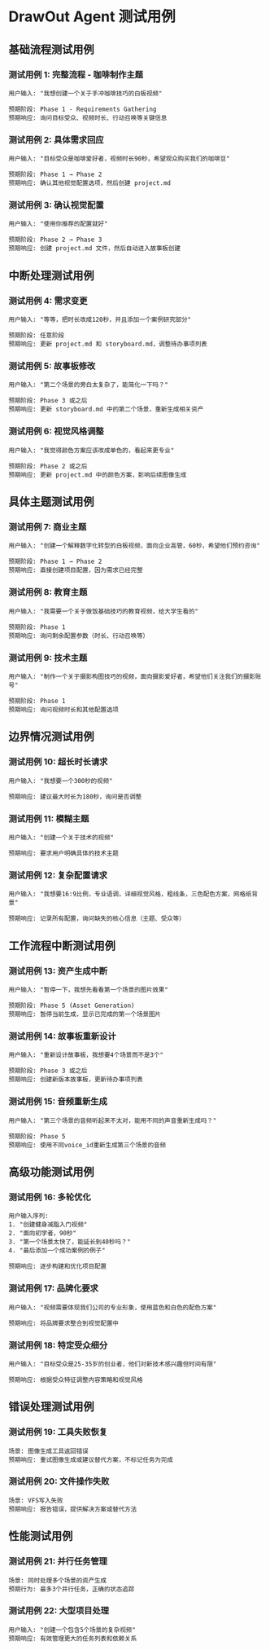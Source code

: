 # DrawOut Agent 测试用例

## 基础流程测试用例

### 测试用例 1: 完整流程 - 咖啡制作主题

```
用户输入: "我想创建一个关于手冲咖啡技巧的白板视频"

预期阶段: Phase 1 - Requirements Gathering
预期响应: 询问目标受众、视频时长、行动召唤等关键信息
```

### 测试用例 2: 具体需求回应

```
用户输入: "目标受众是咖啡爱好者，视频时长90秒，希望观众购买我们的咖啡豆"

预期阶段: Phase 1 → Phase 2
预期响应: 确认其他视觉配置选项，然后创建 project.md
```

### 测试用例 3: 确认视觉配置

```
用户输入: "使用你推荐的配置就好"

预期阶段: Phase 2 → Phase 3
预期响应: 创建 project.md 文件，然后自动进入故事板创建
```

## 中断处理测试用例

### 测试用例 4: 需求变更

```
用户输入: "等等，把时长改成120秒，并且添加一个案例研究部分"

预期阶段: 任意阶段
预期响应: 更新 project.md 和 storyboard.md，调整待办事项列表
```

### 测试用例 5: 故事板修改

```
用户输入: "第二个场景的旁白太复杂了，能简化一下吗？"

预期阶段: Phase 3 或之后
预期响应: 更新 storyboard.md 中的第二个场景，重新生成相关资产
```

### 测试用例 6: 视觉风格调整

```
用户输入: "我觉得颜色方案应该改成单色的，看起来更专业"

预期阶段: Phase 2 或之后
预期响应: 更新 project.md 中的颜色方案，影响后续图像生成
```

## 具体主题测试用例

### 测试用例 7: 商业主题

```
用户输入: "创建一个解释数字化转型的白板视频，面向企业高管，60秒，希望他们预约咨询"

预期阶段: Phase 1 → Phase 2
预期响应: 直接创建项目配置，因为需求已经完整
```

### 测试用例 8: 教育主题

```
用户输入: "我需要一个关于做饭基础技巧的教育视频，给大学生看的"

预期阶段: Phase 1
预期响应: 询问剩余配置参数（时长、行动召唤等）
```

### 测试用例 9: 技术主题

```
用户输入: "制作一个关于摄影构图技巧的视频，面向摄影爱好者，希望他们关注我们的摄影账号"

预期阶段: Phase 1
预期响应: 询问视频时长和其他配置选项
```

## 边界情况测试用例

### 测试用例 10: 超长时长请求

```
用户输入: "我想要一个300秒的视频"

预期响应: 建议最大时长为180秒，询问是否调整
```

### 测试用例 11: 模糊主题

```
用户输入: "创建一个关于技术的视频"

预期响应: 要求用户明确具体的技术主题
```

### 测试用例 12: 复杂配置请求

```
用户输入: "我想要16:9比例，专业语调，详细视觉风格，粗线条，三色配色方案，网格纸背景"

预期响应: 记录所有配置，询问缺失的核心信息（主题、受众等）
```

## 工作流程中断测试用例

### 测试用例 13: 资产生成中断

```
用户输入: "暂停一下，我想先看看第一个场景的图片效果"

预期阶段: Phase 5 (Asset Generation)
预期响应: 暂停当前生成，显示已完成的第一个场景图片
```

### 测试用例 14: 故事板重新设计

```
用户输入: "重新设计故事板，我想要4个场景而不是3个"

预期阶段: Phase 3 或之后
预期响应: 创建新版本故事板，更新待办事项列表
```

### 测试用例 15: 音频重新生成

```
用户输入: "第三个场景的音频听起来不太对，能用不同的声音重新生成吗？"

预期阶段: Phase 5
预期响应: 使用不同voice_id重新生成第三个场景的音频
```

## 高级功能测试用例

### 测试用例 16: 多轮优化

```
用户输入序列:
1. "创建健身减脂入门视频"
2. "面向初学者，90秒"
3. "第一个场景太快了，能延长到40秒吗？"
4. "最后添加一个成功案例的例子"

预期响应: 逐步构建和优化项目配置
```

### 测试用例 17: 品牌化要求

```
用户输入: "视频需要体现我们公司的专业形象，使用蓝色和白色的配色方案"

预期响应: 将品牌要求整合到视觉配置中
```

### 测试用例 18: 特定受众细分

```
用户输入: "目标受众是25-35岁的创业者，他们对新技术感兴趣但时间有限"

预期响应: 根据受众特征调整内容策略和视觉风格
```

## 错误处理测试用例

### 测试用例 19: 工具失败恢复

```
场景: 图像生成工具返回错误
预期响应: 重试图像生成或建议替代方案，不标记任务为完成
```

### 测试用例 20: 文件操作失败

```
场景: VFS写入失败
预期响应: 报告错误，提供解决方案或替代方法
```

## 性能测试用例

### 测试用例 21: 并行任务管理

```
场景: 同时处理多个场景的资产生成
预期行为: 最多3个并行任务，正确的状态追踪
```

### 测试用例 22: 大型项目处理

```
用户输入: "创建一个包含5个场景的复杂视频"
预期响应: 有效管理更大的任务列表和依赖关系
```
